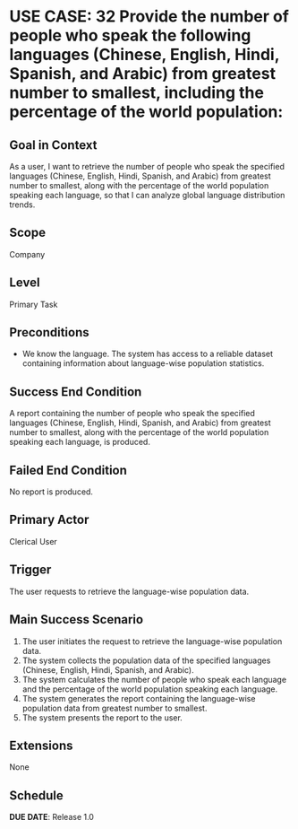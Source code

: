 # USE CASE: 32 Provide the number of people who speak the following languages (Chinese, English, Hindi, Spanish, and Arabic) from greatest number to smallest, including the percentage of the world population:

## Goal in Context

As a user, I want to retrieve the number of people who speak the specified languages (Chinese, English, Hindi, Spanish, and Arabic) from greatest number to smallest, along with the percentage of the world population speaking each language, so that I can analyze global language distribution trends.

## Scope

Company

## Level

Primary Task

## Preconditions

- We know the language. The system has access to a reliable dataset containing information about language-wise population statistics.

## Success End Condition

A report containing the number of people who speak the specified languages (Chinese, English, Hindi, Spanish, and Arabic) from greatest number to smallest, along with the percentage of the world population speaking each language, is produced.

## Failed End Condition

No report is produced.

## Primary Actor

Clerical User

## Trigger

The user requests to retrieve the language-wise population data.

## Main Success Scenario

1. The user initiates the request to retrieve the language-wise population data.
2. The system collects the population data of the specified languages (Chinese, English, Hindi, Spanish, and Arabic).
3. The system calculates the number of people who speak each language and the percentage of the world population speaking each language.
4. The system generates the report containing the language-wise population data from greatest number to smallest.
5. The system presents the report to the user.

## Extensions

None

## Schedule

**DUE DATE**: Release 1.0
